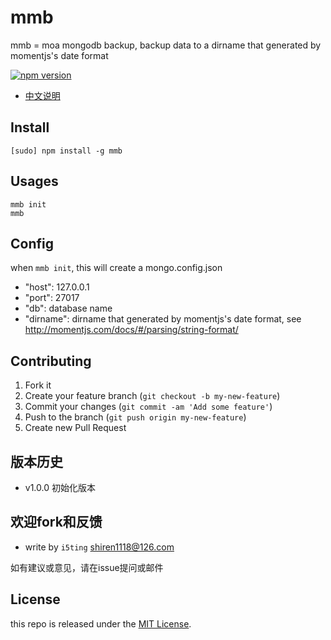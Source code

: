 # mmb

mmb = moa mongodb backup, backup data to a dirname that generated by momentjs's date format

[![npm version](https://badge.fury.io/js/mmb.svg)](http://badge.fury.io/js/mmb)

- [中文说明](README.zh.md)

## Install

    [sudo] npm install -g mmb
    
## Usages

    mmb init
    mmb
    

## Config

when `mmb init`, this will create a mongo.config.json

- "host": 127.0.0.1
- "port": 27017
- "db": database name
- "dirname": dirname that generated by momentjs's date format,  see http://momentjs.com/docs/#/parsing/string-format/


## Contributing

1. Fork it
2. Create your feature branch (`git checkout -b my-new-feature`)
3. Commit your changes (`git commit -am 'Add some feature'`)
4. Push to the branch (`git push origin my-new-feature`)
5. Create new Pull Request

## 版本历史

- v1.0.0 初始化版本

## 欢迎fork和反馈

- write by `i5ting` shiren1118@126.com

如有建议或意见，请在issue提问或邮件

## License

this repo is released under the [MIT
License](http://www.opensource.org/licenses/MIT).
